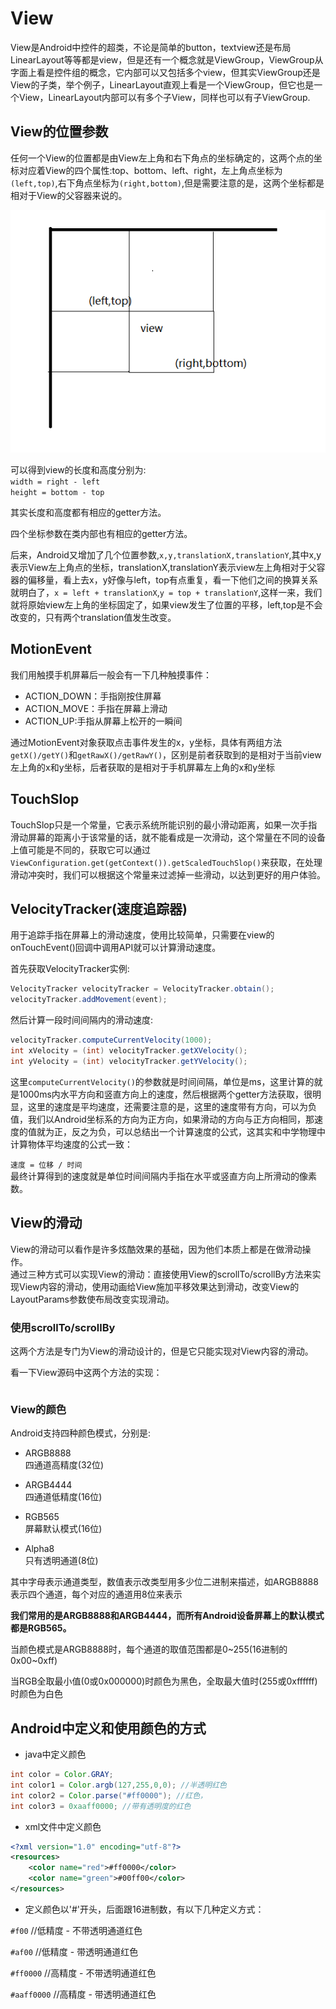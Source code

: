 # View    
View是Android中控件的超类，不论是简单的button，textview还是布局LinearLayout等等都是view，但是还有一个概念就是ViewGroup，ViewGroup从字面上看是控件组的概念，它内部可以又包括多个view，但其实ViewGroup还是View的子类，举个例子，LinearLayout直观上看是一个ViewGroup，但它也是一个View，LinearLayout内部可以有多个子View，同样也可以有子ViewGroup.    

## View的位置参数     

任何一个View的位置都是由View左上角和右下角点的坐标确定的，这两个点的坐标对应着View的四个属性:top、bottom、left、right，左上角点坐标为`(left,top)`,右下角点坐标为`(right,bottom)`,但是需要注意的是，这两个坐标都是相对于View的父容器来说的。        

![view的位置](../../image/viewposition.png)   

可以得到view的长度和高度分别为:   
`width = right - left`   
`height = bottom - top`    

其实长度和高度都有相应的getter方法。         

四个坐标参数在类内部也有相应的getter方法。    

后来，Android又增加了几个位置参数,`x,y,translationX,translationY`,其中x,y表示View左上角点的坐标，translationX,translationY表示view左上角相对于父容器的偏移量，看上去x，y好像与left，top有点重复，看一下他们之间的换算关系就明白了，`x = left + translationX`,`y = top + translationY`,这样一来，我们就将原始view左上角的坐标固定了，如果view发生了位置的平移，left,top是不会改变的，只有两个translation值发生改变。     

## MotionEvent    
我们用触摸手机屏幕后一般会有一下几种触摸事件：    

* ACTION_DOWN：手指刚按住屏幕      
* ACTION_MOVE：手指在屏幕上滑动    
* ACTION_UP:手指从屏幕上松开的一瞬间    

通过MotionEvent对象获取点击事件发生的x，y坐标，具体有两组方法`getX()/getY()`和`getRawX()/getRawY()`，区别是前者获取到的是相对于当前view左上角的x和y坐标，后者获取的是相对于手机屏幕左上角的x和y坐标     


## TouchSlop     

TouchSlop只是一个常量，它表示系统所能识别的最小滑动距离，如果一次手指滑动屏幕的距离小于该常量的话，就不能看成是一次滑动，这个常量在不同的设备上值可能是不同的，获取它可以通过`ViewConfiguration.get(getContext()).getScaledTouchSlop()`来获取，在处理滑动冲突时，我们可以根据这个常量来过滤掉一些滑动，以达到更好的用户体验。        


## VelocityTracker(速度追踪器)    

用于追踪手指在屏幕上的滑动速度，使用比较简单，只需要在view的onTouchEvent()回调中调用API就可以计算滑动速度。     

首先获取VelocityTracker实例:   

```java
VelocityTracker velocityTracker = VelocityTracker.obtain();
velocityTracker.addMovement(event);
```   

然后计算一段时间间隔内的滑动速度:   

```java
velocityTracker.computeCurrentVelocity(1000);
int xVelocity = (int) velocityTracker.getXVelocity();
int yVelocity = (int) velocityTracker.getYVelocity();   
```    
这里`computeCurrentVelocity()`的参数就是时间间隔，单位是ms，这里计算的就是1000ms内水平方向和竖直方向上的速度，然后根据两个getter方法获取，很明显，这里的速度是平均速度，还需要注意的是，这里的速度带有方向，可以为负值，我们以Android坐标系的方向为正方向，如果滑动的方向与正方向相同，那速度的值就为正，反之为负，可以总结出一个计算速度的公式，这其实和中学物理中计算物体平均速度的公式一致：     

`速度 = 位移 / 时间`        
最终计算得到的速度就是单位时间间隔内手指在水平或竖直方向上所滑动的像素数。        


## View的滑动     
View的滑动可以看作是许多炫酷效果的基础，因为他们本质上都是在做滑动操作。        
通过三种方式可以实现View的滑动：直接使用View的scrollTo/scrollBy方法来实现View内容的滑动，使用动画给View施加平移效果达到滑动，改变View的LayoutParams参数使布局改变实现滑动。      

### 使用scrollTo/scrollBy      
这两个方法是专门为View的滑动设计的，但是它只能实现对View内容的滑动。    

看一下View源码中这两个方法的实现：     

```java

```


### View的颜色     

Android支持四种颜色模式，分别是:    

* ARGB8888     
四通道高精度(32位)    

* ARGB4444   
四通道低精度(16位)     

* RGB565    
屏幕默认模式(16位)          

* Alpha8     
只有透明通道(8位)     

其中字母表示通道类型，数值表示改类型用多少位二进制来描述，如ARGB8888表示四个通道，每个对应的通道用8位来表示     

**我们常用的是ARGB8888和ARGB4444，而所有Android设备屏幕上的默认模式都是RGB565。**        

当颜色模式是ARGB8888时，每个通道的取值范围都是0~255(16进制的0x00~0xff)      

当RGB全取最小值(0或0x000000)时颜色为黑色，全取最大值时(255或0xffffff)时颜色为白色     

## Android中定义和使用颜色的方式    

* java中定义颜色   

```java
int color = Color.GRAY;
int color1 = Color.argb(127,255,0,0); //半透明红色
int color2 = Color.parse("#ff0000"); //红色，
int color3 = 0xaaff0000; //带有透明度的红色      
```   

* xml文件中定义颜色    

```xml
<?xml version="1.0" encoding="utf-8"?>
<resources>
    <color name="red">#ff0000</color>
    <color name="green">#00ff00</color>
</resources>
```         

* 定义颜色以'#'开头，后面跟16进制数，有以下几种定义方式：  


`#f00` //低精度 - 不带透明通道红色    

`#af00` //低精度 - 带透明通道红色     

`#ff0000` //高精度 - 不带透明通道红色   

`#aaff0000` //高精度 - 带透明通道红色       








   

 










